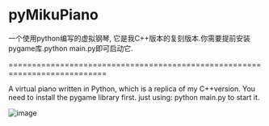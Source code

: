 # pyMikuPiano
一个使用python编写的虚拟钢琴, 它是我C++版本的复刻版本.你需要提前安装pygame库.python main.py即可启动它.

===========================================================================

A virtual piano written in Python, which is a replica of my C++version. You need to install the pygame library first. just using: python main.py to start it.

![image](https://github.com/yuanluo2/pyMikuPiano/assets/49439486/a3b49b3d-ea2d-4245-868e-79c3c58b15e1)
